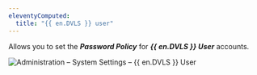 ```yaml
---
eleventyComputed:
  title: "{{ en.DVLS }} user"
---
```

Allows you to set the ***Password Policy*** for ***{{ en.DVLS }} User*** accounts.

![Administration – System Settings – {{ en.DVLS }} User](https://cdnweb.devolutions.net/docs/en/server/ServerOp8075.png)
